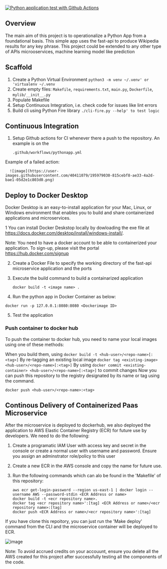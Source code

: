 [![Python application test with Github Actions](https://github.com/sanctitygeorge/aws-python-microservice-container/actions/workflows/pythonapp.yml/badge.svg)](https://github.com/sanctitygeorge/aws-python-microservice-container/actions/workflows/pythonapp.yml)

## Overview

The main aim of this project is to operationalize a Python App from a foundational basis. This simple app uses the fast-api to produce Wikipedia results for any key phrase. This project could be extended to any other type of APIs microoservices, machine learning model like prediction


## Scaffold

1. Create a Python Virtual Environment `python3 -m venv ~/.venv' or 'virtualenv ~/.venv`
2. Create empty files: `Makefile`, `requirements.txt`, `main.py`, `Dockerfile`, `mylib/__init__.py`
3. Populate Makefile
4. Setup Continuous Integration, i.e. check code for issues like lint errors
5. Build cli using Python Fire library `./cli-fire.py --help' to test logic`

## Continuous Integration

1. Setup Github actions for CI whenever there a push to the repository. An example is on the
     
     `.github/workflows/pythonapp.yml`
 
 Example of a failed action: 
 
      ![image](https://user-images.githubusercontent.com/40411079/195979030-815cebf8-ae33-4a2d-bae1-05d2e1c803d0.png)


## Deploy to Docker Desktop

Docker Desktop is an easy-to-install application for your Mac, Linux, or Windows environment that enables you to build and share containerized applications and microservices.

1 You can install Docker Deskstop locally by dowloading the exe file at https://docs.docker.com/desktop/install/windows-install/. 

Note: You need to have a docker account to be able to containerized your application. To sign-up, please visit the portal https://hub.docker.com/signup 

2. Create a Docker File to specify the working directory of the fast-api microservice application and the ports

3. Execute the build command to build a containarized application
      
      `docker build -t <image name> .`

4. Run the python app in Docker Container as below:
 
 `docker run -p 127.0.0.1:8080:8080 <Dockerimage ID>`

5. Test the application 

### Push container to docker hub

To push the container to docker hub, you need to name your local images using one of these methods:

When you build them, using `docker build -t <hub-user>/<repo-name>[:<tag>]`
By re-tagging an existing local image `docker tag <existing-image> <hub-user>/<repo-name>[:<tag>]`
By using `docker commit <existing-container> <hub-user>/<repo-name>[:<tag>]` to commit changes
Now you can push this repository to the registry designated by its name or tag using the command.

 `docker push <hub-user>/<repo-name>:<tag>`

## Continous Delivery of Containerized Paas Microservice

After the microservice is deployed to dockerhub, we also deployed the application to AWS Elastic Container Registry (ECR) for future use by developers. We need to do the following: 

1. Create a programatic IAM User with access key and secret in the console or create a normal user with username and password. Ensure you assign an adminstrator role/policy to this user

2. Create a new ECR in the AWS console and copy the name for future use. 

3. Run the following commands which can alo be found in the 'Makefile' of this repository:

       aws ecr get-login-password --region us-east-1 | docker login --username AWS --password-stdin <ECR Address or name>
	   docker build -t <ecr repository name>.
	   docker tag <ecr repository name>':[tag] <ECR Address or name>/<ecr repository name>:[tag]
	   docker push <ECR Address or name>/<ecr repository name>':[tag]

If you have clone this repoitory, you can just run the 'Make deploy' command from the CLI and the microservice container will be deployed to ECR. 

![image](https://user-images.githubusercontent.com/40411079/195979104-55720dad-415b-4b71-bb55-264e1b4a8389.png)


Note: To avoid accrued credits on your accouunt, ensure you delete all the AWS created for this project after successfully testing all the components of the code. 
